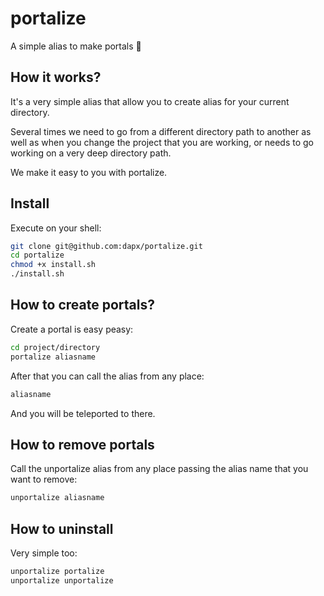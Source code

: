 # portalize

A simple alias to make portals 🧙

## How it works?

It's a very simple alias that allow you to create alias for your current directory.

Several times we need to go from a different directory path to another as well as when you change the project that you are working, or needs to go working on a very deep directory path.

We make it easy to you with portalize.

## Install

Execute on your shell:

```sh
git clone git@github.com:dapx/portalize.git
cd portalize
chmod +x install.sh
./install.sh
```

## How to create portals?

Create a portal is easy peasy:

```sh
cd project/directory
portalize aliasname
```

After that you can call the alias from any place:

```sh
aliasname
```

And you will be teleported to there.

## How to remove portals

Call the unportalize alias from any place passing the alias name that you want to remove:

```sh
unportalize aliasname
```

## How to uninstall

Very simple too:

```sh
unportalize portalize
unportalize unportalize
```
